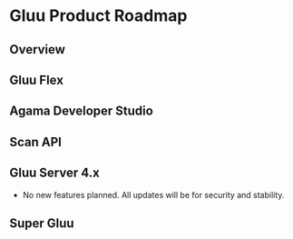 # Gluu Product Roadmap

## Overview

## Gluu Flex

## Agama Developer Studio

## Scan API

## Gluu Server 4.x

- No new features planned. All updates will be for security and stability.

## Super Gluu
